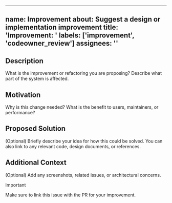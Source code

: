 <!--
SPDX-FileCopyrightText: 2025 The Eclipse OpenSOVD contributors

SPDX-License-Identifier: Apache-2.0
-->


---
name: Improvement
about: Suggest a design or implementation improvement
title: 'Improvement: <short summary>'
labels: ['improvement', 'codeowner_review']
assignees: ''
---

## Description

What is the improvement or refactoring you are proposing?
Describe what part of the system is affected.

## Motivation

Why is this change needed?
What is the benefit to users, maintainers, or performance?

## Proposed Solution

(Optional) Briefly describe your idea for how this could be solved.
You can also link to any relevant code, design documents, or references.

## Additional Context

(Optional) Add any screenshots, related issues, or architectural concerns.

> [!IMPORTANT]
> Make sure to link this issue with the PR for your improvement.
